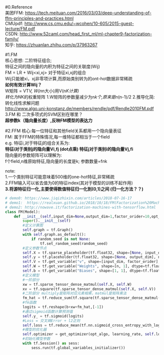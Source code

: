 #0.Reference  
美团FFM: https://tech.meituan.com/2016/03/03/deep-understanding-of-ffm-principles-and-practices.html     
CMUpdf: http://www.cs.cmu.edu/~wcohen/10-605/2015-guest-lecture/FM.pdf    
CSDN: http://www.52caml.com/head_first_ml/ml-chapter9-factorization-family/    
知乎: https://zhuanlan.zhihu.com/p/37963267    
  
#1.FM   
核心思想: 二阶特征组合;    
特征之间的隐向量的内积为特征之间的关联度(Wij)       
FM = LR + Wij<xi,xj> 对于特征xi,xj的组合   
Wij只能被xi，xj非零项计算,而原始类别转为的ont-hot数据非常稀疏   
**如何有效计算Wij？**   
W矩阵 = VT*V, W(n*n大小)用V(n*K计算)  
转化为N*K的权重矩阵
1.W矩阵的参数量减少为n*k个,原来是n*(n-1)/2
2.推导化简:   
转化线性求解问题  
http://www.algo.uni-konstanz.de/members/rendle/pdf/Rendle2010FM.pdf   
3.FM 和 二次多项式的SVM区别在哪里？  
**超参数k（隐向量长度）,反映FM模型的表达力**   

#2.FFM
核心:每一位特征和其他field关系都用一个隐向量表征  
FM: 属于FFM的特殊情况,每一维特征都相当于一个field   
e.g. 特征i,对于特征j的组合关系为:  
**特征i对于类别j的隐向量Vi,fj  (dot点乘)  特征j对于类别i的隐向量Vj,fi**  
隐向量的参数矩阵可以理解为:  
f个field,n维原始特征,隐向量的长度是k;  参数数量=f*n*k   
  
note:  
1.一个类别特征可能意味着500维的one-hot特征,非常稀疏    
2.FFM输入可以省去值为0的特征index(其对于模型的训练不起作用)     
**3.将源特征归一化,主要使得数值特征归一化到(0,1)之间 (归一化方法？？)**  

```python
# demo0: https://www.jiqizhixin.com/articles/2018-07-16-17
# demo1:  https://realxuan.github.io/2018/10/18/FM(Factorization%20Machine)%E6%A8%A1%E5%9E%8B/  
# demo2: http://nowave.it/factorization-machines-with-tensorflow.html
class FM(Model):
    def __init__(self,input_dim=None,output_dim=1,factor_orider=10,opt_algo='gd',learning_rate=le-2,l2_w=0,l2_v=0,random_seed=23):
        super().__init__(self)	
        #定义计算图
        self.graph = tf.Graph()
        with self.graph.as_default():
            if random_seed is not None:
                tf.set_random_seed(random_seed)
        #定义参数节点
        self.X = tf.sparse_placeholder(tf.float32, shape=[None, input_dim], name="X")
        self.y = tf.placeholder(tf.float32, shape=[None, output_dim], name="y")
        self.V = tf.get_variable("v", shape=[input_dim, factor_orider], dtype=tf.float32, initializer=tf.truncated_normal_initializer(stddev=0.3))
        self.W = tf.get_variable("Weights", shape=[n, 1], dtype=tf.float32, initializer=tf.truncated_normal_initializer(stddev=0.3))
        self.b = tf.get_variable("Biases", shape=[1, 1], dtype=tf.float32, initializer=tf.zeros_initializer())
        #定义模型
        #一阶部分
        xw = tf.sparse_tensor_dense_matmul(self.X, self.W)
        xv = tf.square(tf.sparse_tensor_dense_matmul(self.X, self.V))
        #二阶部分 multiply是矩阵对应元素相乘，matmul是矩阵乘法
        fm_hat = tf.reduce_sum(tf.square(tf.sparse_tensor_dense_matmul(self.X ,self.V)) - (tf.sparse_tensor_dense_matmul(tf.multiply(self.X,self.X), tf.multiply(self.V,self.V))), axis=1, keep_dims=True) / 2
        #fm函数
        logits = tf.reshape(b+xw+fm_hat,[-1])
        #通过sigmoid函数计算预测值
        self.y_ = tf.sigmoid(logits)
        #Loss = 交叉熵Error + l2正则
        self.loss = tf.reduce_mean(tf.nn.sigmoid_cross_entropy_with_logits(logits=logits, labels=self.y)) +l2_w * tf.nn.l2_loss(xw) + l2_v * tf.nn.l2_loss(xv)
        #模型的优化器
        self.optimizer = get_optimizer(opt_algo, learning_rate, self.loss)
        #初始化模型参数
        with tf.Session() as sess:
            sess.run(tf.global_variables_initializer())
```